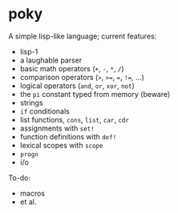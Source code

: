 # poky

A simple lisp-like language; current features:

- lisp-1
- a laughable parser
- basic math operators (`+`, `-`, `*`, `/`)
- comparison operators (`>`, `>=`, `=`, `!=`, …)
- logical operators (`and`, `or`, `xor`, `not`)
- the `pi` constant typed from memory (beware)
- strings
- `if` conditionals
- list functions, `cons`, `list`, `car`, `cdr`
- assignments with `set!`
- function definitions with `def!`
- lexical scopes with `scope`
- `progn`
- i/o

To-do:

- macros
- et al.
